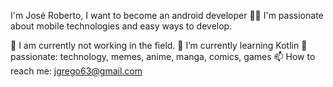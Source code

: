 I'm José Roberto, I want to become an android developer 👨‍💻 I'm passionate about mobile technologies and easy ways to develop.

🔭 I am currently not working in the field.
🌱 I’m currently learning Kotlin
💞️ passionate: technology, memes, anime, manga, comics, games
📫 How to reach me: jgrego63@gmail.com    
